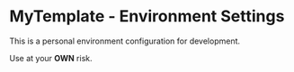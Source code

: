 # MyTemplate - Environment Settings

This is a personal environment configuration for development.

Use at your **OWN** risk.
